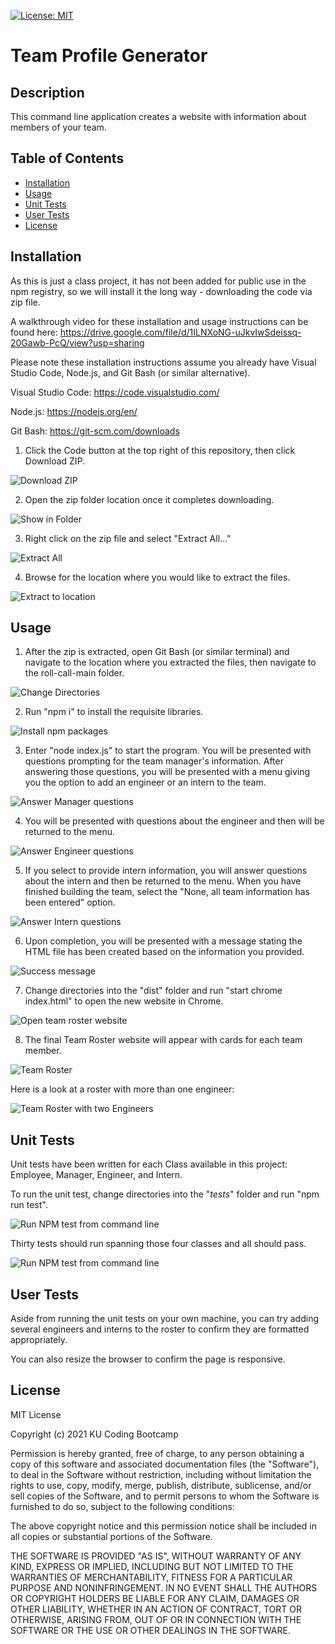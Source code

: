 [![License: MIT](https://img.shields.io/badge/License-MIT-yellow.svg)](https://opensource.org/licenses/MIT)

# Team Profile Generator

## Description
This command line application creates a website with information about members of your team.

## Table of Contents

* [Installation](#installation)
* [Usage](#usage)
* [Unit Tests](#unit-tests)
* [User Tests](#user-tests)
* [License](#license)

##  Installation

As this is just a class project, it has not been added for public use in the npm registry, so we will install it the long way - downloading the code via zip file.

A walkthrough video for these installation and usage instructions can be found here: https://drive.google.com/file/d/1ILNXoNG-uJkvIwSdeissq-20Gawb-PcQ/view?usp=sharing

Please note these installation instructions assume you already have Visual Studio Code, Node.js, and Git Bash (or similar alternative).

Visual Studio Code: https://code.visualstudio.com/ 

Node.js: https://nodejs.org/en/

Git Bash: https://git-scm.com/downloads

1. Click the Code button at the top right of this repository, then click Download ZIP.

<img alt="Download ZIP" src="images/download-zip.PNG"/>

2. Open the zip folder location once it completes downloading.

<img alt="Show in Folder" src="images/show-folder.PNG"/>

3. Right click on the zip file and select "Extract All..."

<img alt="Extract All" src="images/extract-all.PNG"/>

4. Browse for the location where you would like to extract the files.

<img alt="Extract to location" src="images/extract.PNG"/>


## Usage

1. After the zip is extracted, open Git Bash (or similar terminal) and navigate to the location where you extracted the files, then navigate to the roll-call-main folder.

<img alt="Change Directories" src="images/cd-demo.PNG"/>

2. Run "npm i" to install the requisite libraries.

<img alt="Install npm packages" src="images/npm-i.PNG"/>

3. Enter "node index.js" to start the program. You will be presented with questions prompting for the team manager's information. After answering those questions, you will be presented with a menu giving you the option to add an engineer or an intern to the team.

<img alt="Answer Manager questions" src="images/manager-data.PNG"/>

4. You will be presented with questions about the engineer and then will be returned to the menu.

<img alt="Answer Engineer questions" src="images/engineer-data.PNG"/>

5. If you select to provide intern information, you will answer questions about the intern and then be returned to the menu. When you have finished building the team, select the "None, all team information has been entered" option.

<img alt="Answer Intern questions" src="images/intern-data.PNG"/>

6. Upon completion, you will be presented with a message stating the HTML file has been created based on the information you provided.

<img alt="Success message" src="images/successful-creation.PNG"/>

7. Change directories into the "dist" folder and run "start chrome index.html" to open the new website in Chrome.

<img alt="Open team roster website" src="images/start-chrome.PNG"/>

8. The final Team Roster website will appear with cards for each team member.

<img alt="Team Roster" src="images/team-roster-basic.PNG"/>

Here is a look at a roster with more than one engineer:

<img alt="Team Roster with two Engineers" src="images/team-roster-multiple-engineers.PNG"/>


## Unit Tests

Unit tests have been written for each Class available in this project: Employee, Manager, Engineer, and Intern.

To run the unit test, change directories into the "_tests_" folder and run "npm run test".

<img alt="Run NPM test from command line" src="images/run-npm-test.PNG"/>

Thirty tests should run spanning those four classes and all should pass.

<img alt="Run NPM test from command line" src="images/passed-test.PNG"/>


## User Tests

Aside from running the unit tests on your own machine, you can try adding several engineers and interns to the roster to confirm they are formatted appropriately.

You can also resize the browser to confirm the page is responsive.


## License

MIT License

Copyright (c) 2021 KU Coding Bootcamp

Permission is hereby granted, free of charge, to any person obtaining a copy
of this software and associated documentation files (the "Software"), to deal
in the Software without restriction, including without limitation the rights
to use, copy, modify, merge, publish, distribute, sublicense, and/or sell
copies of the Software, and to permit persons to whom the Software is
furnished to do so, subject to the following conditions:

The above copyright notice and this permission notice shall be included in all
copies or substantial portions of the Software.

THE SOFTWARE IS PROVIDED "AS IS", WITHOUT WARRANTY OF ANY KIND, EXPRESS OR
IMPLIED, INCLUDING BUT NOT LIMITED TO THE WARRANTIES OF MERCHANTABILITY,
FITNESS FOR A PARTICULAR PURPOSE AND NONINFRINGEMENT. IN NO EVENT SHALL THE
AUTHORS OR COPYRIGHT HOLDERS BE LIABLE FOR ANY CLAIM, DAMAGES OR OTHER
LIABILITY, WHETHER IN AN ACTION OF CONTRACT, TORT OR OTHERWISE, ARISING FROM,
OUT OF OR IN CONNECTION WITH THE SOFTWARE OR THE USE OR OTHER DEALINGS IN THE
SOFTWARE.
